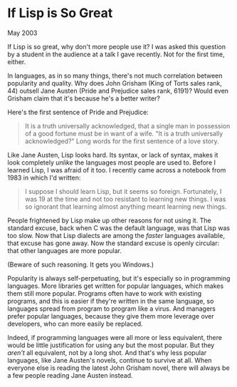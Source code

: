 # If Lisp is So Great

May 2003

If Lisp is so great, why don't more people use it? I was asked this question by a student in the audience at a talk I gave recently. Not for the first time, either.

In languages, as in so many things, there's not much correlation between popularity and quality. Why does John Grisham (King of Torts sales rank, 44) outsell Jane Austen (Pride and Prejudice sales rank, 6191)? Would even Grisham claim that it's because he's a better writer?

Here's the first sentence of Pride and Prejudice:
> It is a truth universally acknowledged, that a single man in possession of a good fortune must be in want of a wife.
"It is a truth universally acknowledged?" Long words for the first sentence of a love story.

Like Jane Austen, Lisp looks hard. Its syntax, or lack of syntax, makes it look completely *unlike* the languages most people are used to. Before I learned Lisp, I was afraid of it too. I recently came across a notebook from 1983 in which I'd written:
> I suppose I should learn Lisp, but it seems so foreign.
Fortunately, I was 19 at the time and not too resistant to learning new things. I was so ignorant that learning almost anything meant learning new things.

People frightened by Lisp make up other reasons for not using it. The standard excuse, back when C was the default language, was that Lisp was too slow. Now that Lisp dialects are among the *faster* languages available, that excuse has gone away. Now the standard excuse is openly circular: that other languages are more popular.

(Beware of such reasoning. It gets you Windows.)

Popularity is always self-perpetuating, but it's especially so in programming languages. More libraries get written for popular languages, which makes them still more popular. Programs often have to work with existing programs, and this is easier if they're written in the same language, so languages spread from program to program like a virus. And managers prefer popular languages, because they give them more leverage over developers, who can more easily be replaced.

Indeed, if programming languages were all more or less equivalent, there would be little justification for using any but the most popular. But they *aren't* all equivalent, not by a long shot. And that's why less popular languages, like Jane Austen's novels, continue to survive at all. When everyone else is reading the latest John Grisham novel, there will always be a few people reading Jane Austen instead.